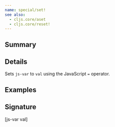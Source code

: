 ```yaml
---
name: special/set!
see also:
  - cljs.core/aset
  - cljs.core/reset!
---
```


## Summary

## Details

Sets `js-var` to `val` using the JavaScript `=` operator.

## Examples

## Signature
[js-var val]
